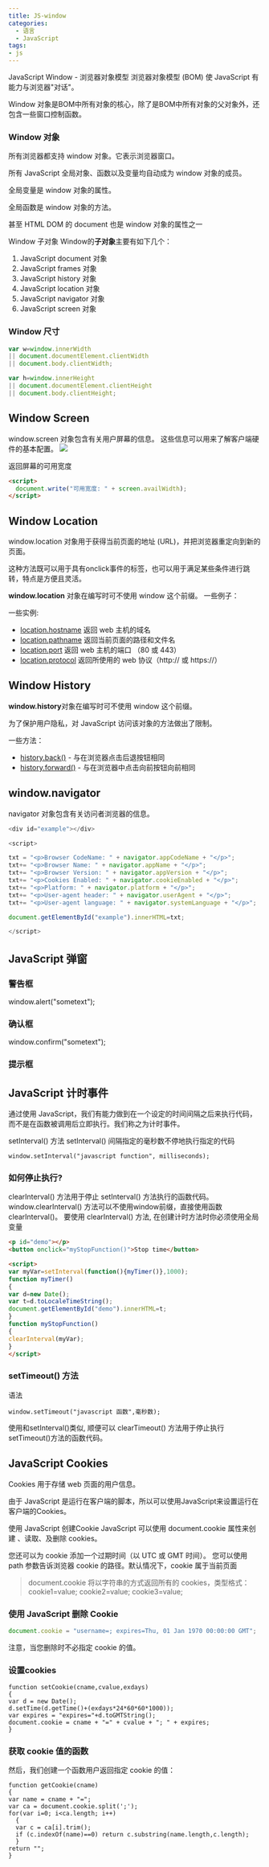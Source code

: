 ```yaml
---
title: JS-window
categories:
  - 语言
  - JavaScript
tags:
- js
---
```


JavaScript Window - 浏览器对象模型
浏览器对象模型 (BOM) 使 JavaScript 有能力与浏览器"对话"。

Window 对象是BOM中所有对象的核心，除了是BOM中所有对象的父对象外，还包含一些窗口控制函数。

### Window 对象
所有浏览器都支持 window 对象。它表示浏览器窗口。

所有 JavaScript 全局对象、函数以及变量均自动成为 window 对象的成员。

全局变量是 window 对象的属性。

全局函数是 window 对象的方法。

甚至 HTML DOM 的 document 也是 window 对象的属性之一


Window 子对象
Window的**子对象**主要有如下几个：
1. JavaScript document 对象
2. JavaScript frames 对象
3. JavaScript history 对象
4. JavaScript location 对象
5. JavaScript navigator 对象
6. JavaScript screen 对象

### Window 尺寸
```javascript
var w=window.innerWidth
|| document.documentElement.clientWidth
|| document.body.clientWidth;

var h=window.innerHeight
|| document.documentElement.clientHeight
|| document.body.clientHeight;
```

## Window Screen
window.screen 对象包含有关用户屏幕的信息。
这些信息可以用来了解客户端硬件的基本配置。
![](https://upload-images.jianshu.io/upload_images/1662509-fa4a0c82b7419ee4.png?imageMogr2/auto-orient/strip%7CimageView2/2/w/1240)

返回屏幕的可用宽度
```html
<script>
  document.write("可用宽度: " + screen.availWidth);
</script>
```

## Window Location
window.location 对象用于获得当前页面的地址 (URL)，并把浏览器重定向到新的页面。

这种方法既可以用于具有onclick事件的标签，也可以用于满足某些条件进行跳转，特点是方便且灵活。

**window.location** 对象在编写时可不使用 window 这个前缀。 一些例子：

一些实例:

*   [location.hostname](https://www.w3cschool.cn/jsref/prop-loc-hostname.html) 返回 web 主机的域名
*   [location.pathname](https://www.w3cschool.cn/jsref/prop-loc-pathname.html) 返回当前页面的路径和文件名
*   [location.port](https://www.w3cschool.cn/jsref/prop-loc-port.html) 返回 web 主机的端口 （80 或 443）
*   [location.protocol](https://www.w3cschool.cn/jsref/prop-loc-protocol.html) 返回所使用的 web 协议（http:// 或 https://）

##  Window History
**window.history**对象在编写时可不使用 window 这个前缀。

为了保护用户隐私，对 JavaScript 访问该对象的方法做出了限制。

一些方法：

*   [history.back()](https://www.w3cschool.cn/jsref/met-his-back.html) - 与在浏览器点击后退按钮相同
*   [history.forward()](https://www.w3cschool.cn/jsref/met-his-forward.html) - 与在浏览器中点击向前按钮向前相同

## window.navigator
navigator 对象包含有关访问者浏览器的信息。
```javascript
<div id="example"></div>

<script>

txt = "<p>Browser CodeName: " + navigator.appCodeName + "</p>";
txt+= "<p>Browser Name: " + navigator.appName + "</p>";
txt+= "<p>Browser Version: " + navigator.appVersion + "</p>";
txt+= "<p>Cookies Enabled: " + navigator.cookieEnabled + "</p>";
txt+= "<p>Platform: " + navigator.platform + "</p>";
txt+= "<p>User-agent header: " + navigator.userAgent + "</p>";
txt+= "<p>User-agent language: " + navigator.systemLanguage + "</p>";

document.getElementById("example").innerHTML=txt;

</script>
```

## JavaScript 弹窗
### 警告框
window.alert("sometext");

### 确认框
window.confirm("sometext");

### 提示框

## JavaScript 计时事件
通过使用 JavaScript，我们有能力做到在一个设定的时间间隔之后来执行代码，而不是在函数被调用后立即执行。我们称之为计时事件。

setInterval() 方法
setInterval() 间隔指定的毫秒数不停地执行指定的代码
```
window.setInterval("javascript function", milliseconds);
```

### 如何停止执行?
clearInterval() 方法用于停止 setInterval() 方法执行的函数代码。
window.clearInterval() 方法可以不使用window前缀，直接使用函数clearInterval()。
要使用 clearInterval() 方法, 在创建计时方法时你必须使用全局变量
```html
<p id="demo"></p>
<button onclick="myStopFunction()">Stop time</button>

<script>
var myVar=setInterval(function(){myTimer()},1000);
function myTimer()
{
var d=new Date();
var t=d.toLocaleTimeString();
document.getElementById("demo").innerHTML=t;
}
function myStopFunction()
{
clearInterval(myVar);
}
</script>
```

### setTimeout() 方法
语法
```
window.setTimeout("javascript 函数",毫秒数);
```
使用和setInterval()类似, 顺便可以 clearTimeout() 方法用于停止执行setTimeout()方法的函数代码。

## JavaScript Cookies
Cookies 用于存储 web 页面的用户信息。

由于 JavaScript 是运行在客户端的脚本，所以可以使用JavaScript来设置运行在客户端的Cookies。

使用 JavaScript 创建Cookie
JavaScript 可以使用 document.cookie 属性来创建 、读取、及删除 cookies。

您还可以为 cookie 添加一个过期时间（以 UTC 或 GMT 时间）。
您可以使用 path 参数告诉浏览器 cookie 的路径。默认情况下，cookie 属于当前页面

> document.cookie 将以字符串的方式返回所有的 cookies，类型格式： cookie1=value; cookie2=value; cookie3=value;

### 使用 JavaScript 删除 Cookie
```javascript
document.cookie = "username=; expires=Thu, 01 Jan 1970 00:00:00 GMT";
```
注意，当您删除时不必指定 cookie 的值。

### 设置cookies
```
function setCookie(cname,cvalue,exdays)
{
var d = new Date();
d.setTime(d.getTime()+(exdays*24*60*60*1000));
var expires = "expires="+d.toGMTString();
document.cookie = cname + "=" + cvalue + "; " + expires;
}
```

### 获取 cookie 值的函数
然后，我们创建一个函数用户返回指定 cookie 的值：
```
function getCookie(cname)
{
var name = cname + "=";
var ca = document.cookie.split(';');
for(var i=0; i<ca.length; i++)
  {
  var c = ca[i].trim();
  if (c.indexOf(name)==0) return c.substring(name.length,c.length);
  }
return "";
}
```
